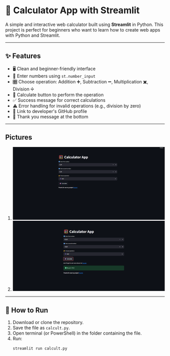 # 🧮 Calculator App with Streamlit

A simple and interactive web calculator built using **Streamlit** in Python. This project is perfect for beginners who want to learn how to create web apps with Python and Streamlit.  

---

## ✨ Features

- 🖥️ Clean and beginner-friendly interface  
- 🔢 Enter numbers using `st.number_input`  
- 🎛️ Choose operation: Addition ➕, Subtraction ➖, Multiplication ✖️, Division ➗  
- 🎯 Calculate button to perform the operation  
- ✅ Success message for correct calculations  
- ⚠️ Error handling for invalid operations (e.g., division by zero)  
- 🔗 Link to developer's GitHub profile  
- 🙌 Thank you message at the bottom  

---
## Pictures

1. ![Calculator App Screenshot](https://raw.githubusercontent.com/younessaidi/Calculator-App/refs/heads/main/png1.png)
2. ![Calculator App Screenshot2](https://raw.githubusercontent.com/younessaidi/Calculator-App/refs/heads/main/png2.png)
---
## 🚀 How to Run

1. Download or clone the repository.  
2. Save the file as `calcult.py`.  
3. Open terminal (or PowerShell) in the folder containing the file.  
4. Run:  
   ```Python
   streamlit run calcult.py
